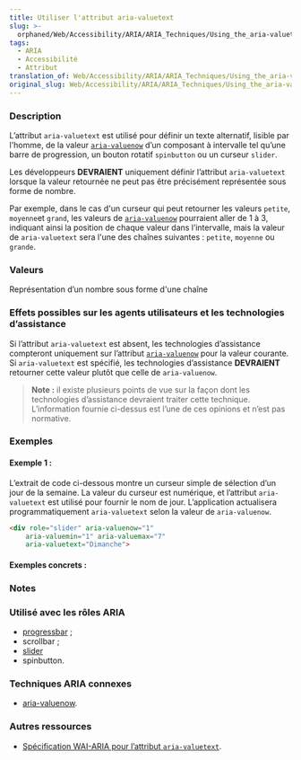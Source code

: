 ```yaml
---
title: Utiliser l'attribut aria-valuetext
slug: >-
  orphaned/Web/Accessibility/ARIA/ARIA_Techniques/Using_the_aria-valuetext_attribute
tags:
  - ARIA
  - Accessibilité
  - Attribut
translation_of: Web/Accessibility/ARIA/ARIA_Techniques/Using_the_aria-valuetext_attribute
original_slug: Web/Accessibility/ARIA/ARIA_Techniques/Using_the_aria-valuetext_attribute
---
```


### Description

L’attribut `aria-valuetext` est utilisé pour définir un texte alternatif, lisible par l'homme, de la valeur [`aria-valuenow`](/fr/Accessibilité/ARIA/Techniques_ARIA/Utiliser_l_attribut_aria-valuenow) d’un composant à intervalle tel qu’une barre de progression, un bouton rotatif `spinbutton` ou un curseur `slider`.

Les développeurs **DEVRAIENT** uniquement définir l’attribut `aria-valuetext` lorsque la valeur retournée ne peut pas être précisément représentée sous forme de nombre.

Par exemple, dans le cas d'un curseur qui peut retourner les valeurs `petite`, `moyenne`et `grand`, les valeurs de [`aria-valuenow`](/fr/Accessibilité/ARIA/Techniques_ARIA/Utiliser_l_attribut_aria-valuenow) pourraient aller de 1 à 3, indiquant ainsi la position de chaque valeur dans l’intervalle, mais la valeur de `aria-valuetext` sera l'une des chaînes suivantes&nbsp;: `petite`, `moyenne` ou `grande`.

### Valeurs

Représentation d’un nombre sous forme d'une chaîne

### Effets possibles sur les agents utilisateurs et les technologies d’assistance

Si l’attribut `aria-valuetext` est absent, les technologies d’assistance compteront uniquement sur l’attribut [`aria-valuenow`](/fr/Accessibilité/ARIA/Techniques_ARIA/Utiliser_l_attribut_aria-valuenow) pour la valeur courante. Si `aria-valuetext` est spécifié, les technologies d’assistance **DEVRAIENT** retourner cette valeur plutôt que celle de `aria-valuenow`.

> **Note :** il existe plusieurs points de vue sur la façon dont les technologies d’assistance devraient traiter cette technique. L’information fournie ci-dessus est l’une de ces opinions et n’est pas normative.

### Exemples

#### Exemple 1&nbsp;:

L’extrait de code ci-dessous montre un curseur simple de sélection d’un jour de la semaine. La valeur du curseur est numérique, et l’attribut `aria-valuetext` est utilisé pour fournir le nom de jour. L’application actualisera programmatiquement `aria-valuetext` selon la valeur de `aria-valuenow`.

```html
<div role="slider" aria-valuenow="1"
    aria-valuemin="1" aria-valuemax="7"
    aria-valuetext="Dimanche">
```

#### Exemples concrets&nbsp;:

### Notes

### Utilisé avec les rôles ARIA

- [progressbar](/fr/Accessibilité/ARIA/Techniques_ARIA/Utiliser_le_rôle_progressbar)&nbsp;;
- scrollbar&nbsp;;
- [slider](/fr/Accessibilité/ARIA/Techniques_ARIA/Utiliser_le_rôle_slider)
- spinbutton.

### Techniques ARIA connexes

- [aria-valuenow](/fr/Accessibilité/ARIA/Techniques_ARIA/Utiliser_l_attribut_aria-valuenow).

### Autres ressources

- [Spécification WAI-ARIA pour l’attribut `aria-valuetext`](http://www.w3.org/TR/wai-aria/states_and_properties#aria-valuetext).
